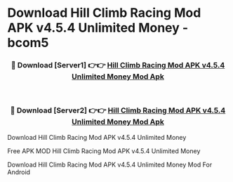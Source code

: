 # Download Hill Climb Racing Mod APK v4.5.4 Unlimited Money - bcom5



<div align="center">
<h3>🔴 Download [Server1] 👉👉 <a href="https://momento.my/?title=Hill_Climb_Racing_Mod_APK_v4.5.4_Unlimited_Money">Hill Climb Racing Mod APK v4.5.4 Unlimited Money Mod Apk</a></h3><br>

<h3>🔴 Download [Server2] 👉👉 <a href="https://momento.my/?title=Hill_Climb_Racing_Mod_APK_v4.5.4_Unlimited_Money">Hill Climb Racing Mod APK v4.5.4 Unlimited Money Mod Apk</a></h3>
</div>



Download Hill Climb Racing Mod APK v4.5.4 Unlimited Money 

Free APK MOD Hill Climb Racing Mod APK v4.5.4 Unlimited Money 

Download Hill Climb Racing Mod APK v4.5.4 Unlimited Money Mod For Android
